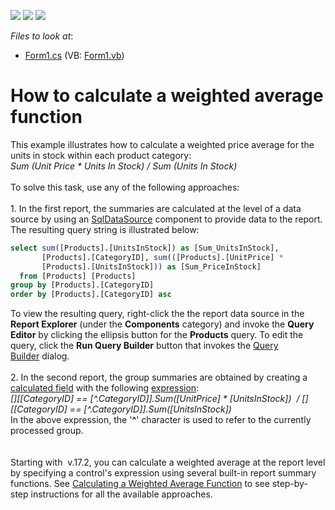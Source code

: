 <!-- default badges list -->
![](https://img.shields.io/endpoint?url=https://codecentral.devexpress.com/api/v1/VersionRange/128598826/16.1.4%2B)
[![](https://img.shields.io/badge/Open_in_DevExpress_Support_Center-FF7200?style=flat-square&logo=DevExpress&logoColor=white)](https://supportcenter.devexpress.com/ticket/details/T371460)
[![](https://img.shields.io/badge/📖_How_to_use_DevExpress_Examples-e9f6fc?style=flat-square)](https://docs.devexpress.com/GeneralInformation/403183)
<!-- default badges end -->
<!-- default file list -->
*Files to look at*:

* [Form1.cs](./CS/WeightedAverageSample/Form1.cs) (VB: [Form1.vb](./VB/WeightedAverageSample/Form1.vb))
<!-- default file list end -->
# How to calculate a weighted average function


This example illustrates how to calculate a weighted price average for the units in stock within each product category:<br><em>Sum (Unit Price * Units In Stock) / Sum (Units In Stock)</em><br><br>To solve this task, use any of the following approaches:<br><br>1. In the first report, the summaries are calculated at the level of a data source by using an <a href="https://documentation.devexpress.com/#CoreLibraries/clsDevExpressDataAccessSqlSqlDataSourcetopic">SqlDataSource</a> component to provide data to the report. The resulting query string is illustrated below:<br>


```sql
select sum([Products].[UnitsInStock]) as [Sum_UnitsInStock],
       [Products].[CategoryID], sum(([Products].[UnitPrice] *
       [Products].[UnitsInStock])) as [Sum_PriceInStock]
  from [Products] [Products]
group by [Products].[CategoryID]
order by [Products].[CategoryID] asc
```


To view the resulting query, right-click the the report data source in the <strong>Report Explorer</strong> (under the <strong>Components</strong> category) and invoke the <strong>Query Editor</strong> by clicking the ellipsis button for the <strong>Products</strong> query. To edit the query, click the <strong>Run Query Builder</strong> button that invokes the <a href="https://documentation.devexpress.com/#XtraReports/CustomDocument17308">Query Builder</a> dialog.<br><br>2. In the second report, the group summaries are obtained by creating a <a href="https://documentation.devexpress.com/#XtraReports/CustomDocument12441">calculated field</a> with the following <a href="https://documentation.devexpress.com/#CoreLibraries/CustomDocument4928">expression</a>:<br><em>[][[CategoryID] == [^.CategoryID]].Sum([UnitPrice] * [UnitsInStock])  / [][[CategoryID] == [^.CategoryID]].Sum([UnitsInStock])</em><br>In the above expression, the '<strong>^</strong>' character is used to refer to the currently processed group.<br><br><br>Starting with  v.17.2, you can calculate a weighted average at the report level by specifying a control's expression using several built-in report summary functions. See <a href="https://documentation.devexpress.com/XtraReports/117095/Creating-Reports-in-Visual-Studio/Detailed-Guide-to-DevExpress-Reporting/Shaping-Report-Data/Using-Calculated-Fields/Calculating-a-Weighted-Average-Function">Calculating a Weighted Average Function</a> to see step-by-step instructions for all the available approaches.

<br/>



